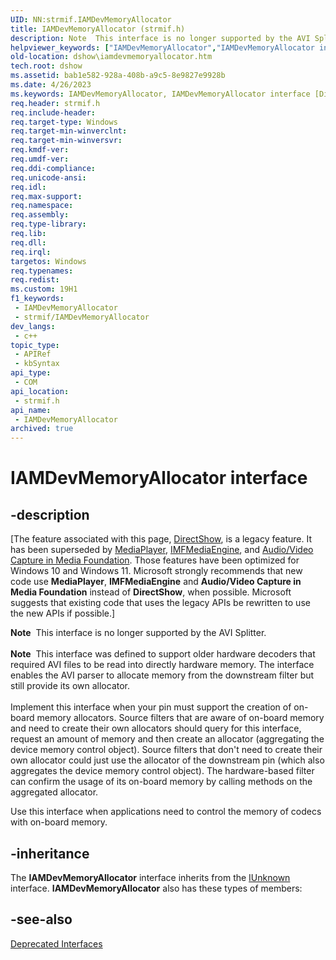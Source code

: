 ```yaml
---
UID: NN:strmif.IAMDevMemoryAllocator
title: IAMDevMemoryAllocator (strmif.h)
description: Note  This interface is no longer supported by the AVI Splitter. Note  This interface was defined to support older hardware decoders that required AVI files to be read into directly hardware memory.
helpviewer_keywords: ["IAMDevMemoryAllocator","IAMDevMemoryAllocator interface [DirectShow]","IAMDevMemoryAllocator interface [DirectShow]","described","IAMDevMemoryAllocatorInterface","dshow.iamdevmemoryallocator","strmif/IAMDevMemoryAllocator"]
old-location: dshow\iamdevmemoryallocator.htm
tech.root: dshow
ms.assetid: bab1e582-928a-408b-a9c5-8e9827e9928b
ms.date: 4/26/2023
ms.keywords: IAMDevMemoryAllocator, IAMDevMemoryAllocator interface [DirectShow], IAMDevMemoryAllocator interface [DirectShow],described, IAMDevMemoryAllocatorInterface, dshow.iamdevmemoryallocator, strmif/IAMDevMemoryAllocator
req.header: strmif.h
req.include-header: 
req.target-type: Windows
req.target-min-winverclnt: 
req.target-min-winversvr: 
req.kmdf-ver: 
req.umdf-ver: 
req.ddi-compliance: 
req.unicode-ansi: 
req.idl: 
req.max-support: 
req.namespace: 
req.assembly: 
req.type-library: 
req.lib: 
req.dll: 
req.irql: 
targetos: Windows
req.typenames: 
req.redist: 
ms.custom: 19H1
f1_keywords:
 - IAMDevMemoryAllocator
 - strmif/IAMDevMemoryAllocator
dev_langs:
 - c++
topic_type:
 - APIRef
 - kbSyntax
api_type:
 - COM
api_location:
 - strmif.h
api_name:
 - IAMDevMemoryAllocator
archived: true
---
```


# IAMDevMemoryAllocator interface


## -description

\[The feature associated with this page, [DirectShow](/windows/win32/directshow/directshow), is a legacy feature. It has been superseded by [MediaPlayer](/uwp/api/Windows.Media.Playback.MediaPlayer), [IMFMediaEngine](/windows/win32/api/mfmediaengine/nn-mfmediaengine-imfmediaengine), and [Audio/Video Capture in Media Foundation](/windows/win32/medfound/audio-video-capture-in-media-foundation). Those features have been optimized for Windows 10 and Windows 11. Microsoft strongly recommends that new code use **MediaPlayer**, **IMFMediaEngine** and **Audio/Video Capture in Media Foundation** instead of **DirectShow**, when possible. Microsoft suggests that existing code that uses the legacy APIs be rewritten to use the new APIs if possible.\]

<div class="alert"><b>Note</b>  This interface is no longer supported by the AVI Splitter.</div>
<div> </div>
<div class="alert"><b>Note</b>  This interface was defined to support older hardware decoders that required AVI files to be read into directly hardware memory. The interface enables the AVI parser to allocate memory from the downstream filter but still provide its own allocator.</div>
<div> </div>
Implement this interface when your pin must support the creation of on-board memory allocators. Source filters that are aware of on-board memory and need to create their own allocators should query for this interface, request an amount of memory and then create an allocator (aggregating the device memory control object). Source filters that don't need to create their own allocator could just use the allocator of the downstream pin (which also aggregates the device memory control object). The hardware-based filter can confirm the usage of its on-board memory by calling methods on the aggregated allocator.

Use this interface when applications need to control the memory of codecs with on-board memory.

## -inheritance

The <b>IAMDevMemoryAllocator</b> interface inherits from the <a href="/windows/desktop/api/unknwn/nn-unknwn-iunknown">IUnknown</a> interface. <b>IAMDevMemoryAllocator</b> also has these types of members:

## -see-also

<a href="/windows/desktop/DirectShow/deprecated-interfaces">Deprecated Interfaces</a>

